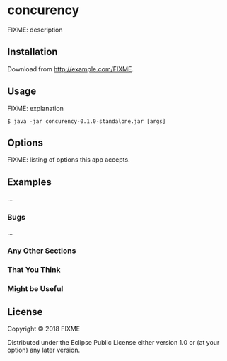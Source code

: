 # concurency

FIXME: description

## Installation

Download from http://example.com/FIXME.

## Usage

FIXME: explanation

    $ java -jar concurency-0.1.0-standalone.jar [args]

## Options

FIXME: listing of options this app accepts.

## Examples

...

### Bugs

...

### Any Other Sections
### That You Think
### Might be Useful

## License

Copyright © 2018 FIXME

Distributed under the Eclipse Public License either version 1.0 or (at
your option) any later version.
